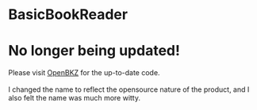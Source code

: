 BasicBookReader
============

<h1>No longer being updated!</h1>
Please visit <a href="https://github.com/lettergram/OpenBKZ">OpenBKZ</a> for the up-to-date code.
<br>
<br>
I changed the name to reflect the opensource nature of the product, and I also felt the name was much more witty.
<br>
<br>
